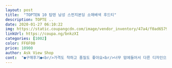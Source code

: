```yaml
---
layout: post 
title:  "TOPTEN 10 탑텐 남성 스펀지본딩 소매배색 후드티" 
description: TOPTE ..
date: 2020-01-27 06:10:22 
img: https://static.coupangcdn.com/image/vendor_inventory/47a4/f0ad65791bb116de5077020b6aa730ca66eea491888b9216a8953c2eb837.jpg 
linkUrl: https://coupa.ng/bnkzXI 
categories: [1002] 
color: FF6F00 
price: 10900 
author: Ask View Shop 
cont:  "●구매후기●<br/>가격도 착하고 품질도 좋아요<br/>너무 맘에들어서 다른 디자인으로 또 구매합니다^^<br/>제품이 맘에들어요 잘입을께요<br/>할인된 가격으로 사서 그렇지 원가 생각하면 안 살 제품입니다.<br/> 넉넉히 입으려고 남성 95사이즈 구매했는데 팔은 길고 몸통은 딱 맞아서 별로였습니다.<br/> 어깨부분이 많이 남아 이상하게 뜹니다.<br/> 탑텐 옷 3개 샀는데 이 옷만 공장 냄새가 납니다.<br/> 배송은 원래 수요일 도착이었는데 목요일 도착했고 배송사항도 지켜지지 않았습니다.<br/><br/>" 
---
```

